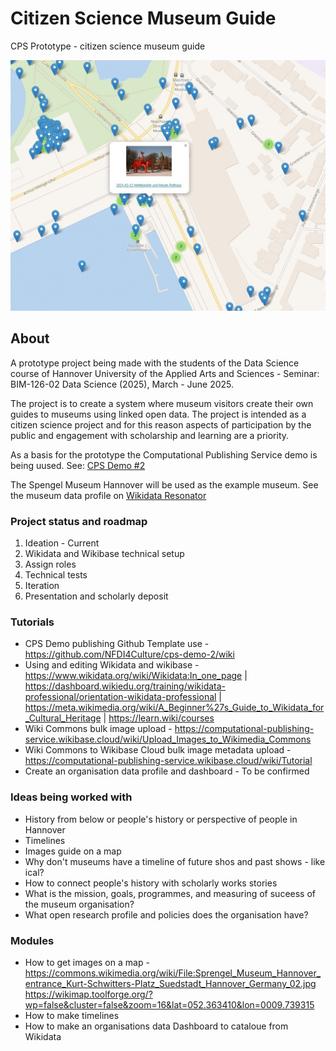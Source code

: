 # Citizen Science Museum Guide

CPS Prototype - citizen science museum guide

![image](https://raw.githubusercontent.com/NFDI4Culture/citizen-science-museum-guide/refs/heads/main/WikiMap-04-04-2025_05_12_PM.jpg)

## About

A prototype project being made with the students of the Data Science course of Hannover University of the Applied Arts and Sciences - Seminar: BIM-126-02 Data Science (2025), March - June 2025.

The project is to create a system where museum visitors create their own guides to museums using linked open data. The project is intended as a citizen science project and for this reason aspects of participation by the public and engagement with scholarship and learning are a priority.

As a basis for the prototype the Computational Publishing Service demo is being uused. See: [CPS Demo #2](https://nfdi4culture.github.io/cps-demo-2/)

The Spengel Museum Hannover will be used as the example museum. See the museum data profile on [Wikidata Resonator](https://reasonator.toolforge.org/?q=Q510144)

### Project status and roadmap

   1. Ideation - Current
   2. Wikidata and Wikibase technical setup
   3. Assign roles
   4. Technical tests
   5. Iteration
   6. Presentation and scholarly deposit

### Tutorials

  - CPS Demo publishing Github Template use - https://github.com/NFDI4Culture/cps-demo-2/wiki
  - Using and editing Wikidata and wikibase - https://www.wikidata.org/wiki/Wikidata:In_one_page | https://dashboard.wikiedu.org/training/wikidata-professional/orientation-wikidata-professional | https://meta.wikimedia.org/wiki/A_Beginner%27s_Guide_to_Wikidata_for_Cultural_Heritage | https://learn.wiki/courses
  - Wiki Commons bulk image upload - https://computational-publishing-service.wikibase.cloud/wiki/Upload_Images_to_Wikimedia_Commons 
  - Wiki Commons to Wikibase Cloud bulk image metadata upload - https://computational-publishing-service.wikibase.cloud/wiki/Tutorial
  - Create an organisation data profile and dashboard - To be confirmed

### Ideas being worked with

  - History from below or people's history or perspective of people in Hannover
  - Timelines
  - Images guide on a map
  - Why don't museums have a timeline of future shos and past shows - like ical?
  - How to connect people's history with scholarly works stories
  - What is the mission, goals, programmes, and measuring of suceess of the museum organisation?
  - What open research profile and policies does the organisation have?

### Modules

  - How to get images on a map - https://commons.wikimedia.org/wiki/File:Sprengel_Museum_Hannover_entrance_Kurt-Schwitters-Platz_Suedstadt_Hannover_Germany_02.jpg 
https://wikimap.toolforge.org/?wp=false&cluster=false&zoom=16&lat=052.363410&lon=0009.739315
  - How to make timelines
  - How to make an organisations data Dashboard to cataloue from Wikidata

